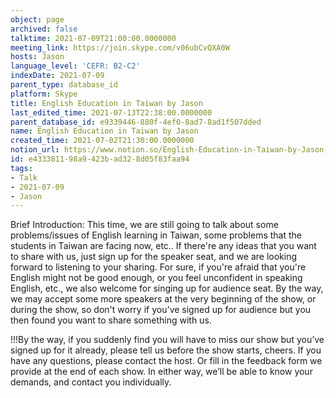 ```yaml
---
object: page
archived: false
talktime: 2021-07-09T21:00:00.0000000
meeting_link: https://join.skype.com/v06ubCvQXA0W
hosts: Jason
language_level: 'CEFR: B2-C2'
indexDate: 2021-07-09
parent_type: database_id
platform: Skype
title: English Education in Taiwan by Jason
last_edited_time: 2021-07-13T22:38:00.0000000
parent_database_id: e9339446-880f-4ef0-8ad7-8ad1f507dded
name: English Education in Taiwan by Jason
created_time: 2021-07-02T21:30:00.0000000
notion_url: https://www.notion.so/English-Education-in-Taiwan-by-Jason-e433381198a9423bad328d05f83faa94
id: e4333811-98a9-423b-ad32-8d05f83faa94
tags:
- Talk
- 2021-07-09
- Jason
---
```





Brief Introduction: This time, we are still going to talk about some problems/issues of English learning in Taiwan, some problems that the students in Taiwan are facing now, etc.. If there're any ideas that you want to share with us, just sign up for the speaker seat, and we are looking forward to listening to your sharing. 
For sure, if you're afraid that you're English might not be good enough, or you feel unconfident in speaking English, etc., we also welcome for singing up for audience seat. By the way, we may accept some more speakers at the very beginning of the show, or during the show, so don't worry if you've signed up for audience but you then found you want to share something with us.

!!!By the way, if you suddenly find you will have to miss our show but you’ve signed up for it already, please tell us before the show starts, cheers.
If you have any questions, please contact the host. Or fill in the feedback form we provide at the end of each show. In either way, we’ll be able to know your demands, and contact you individually.

